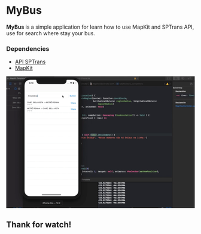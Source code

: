 # MyBus

**MyBus** is a simple application for learn how to use MapKit and SPTrans API, use for search where stay your bus.

### Dependencies 

- [API SPTrans](http://www.sptrans.com.br/desenvolvedores/api-do-olho-vivo-guia-de-referencia/documentacao-api/#docApi-posicao)
- [MapKit](https://developer.apple.com/documentation/mapkit/mkmapview)

<img src="./preview.gif"/>


## Thank for watch!

